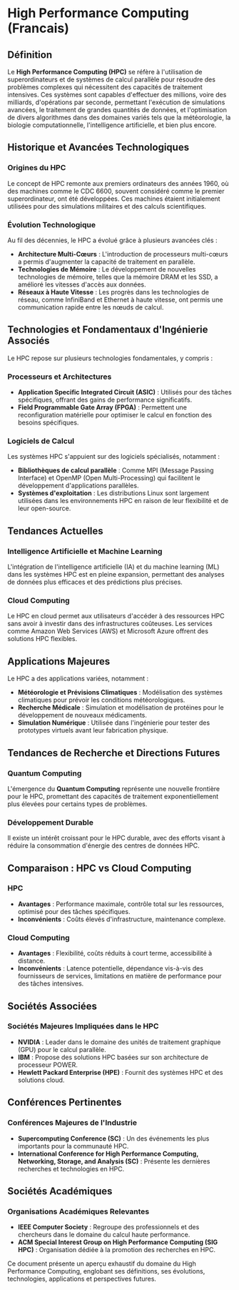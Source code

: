 # High Performance Computing (Francais)

## Définition

Le **High Performance Computing (HPC)** se réfère à l'utilisation de superordinateurs et de systèmes de calcul parallèle pour résoudre des problèmes complexes qui nécessitent des capacités de traitement intensives. Ces systèmes sont capables d'effectuer des millions, voire des milliards, d'opérations par seconde, permettant l'exécution de simulations avancées, le traitement de grandes quantités de données, et l'optimisation de divers algorithmes dans des domaines variés tels que la météorologie, la biologie computationnelle, l'intelligence artificielle, et bien plus encore.

## Historique et Avancées Technologiques

### Origines du HPC

Le concept de HPC remonte aux premiers ordinateurs des années 1960, où des machines comme le CDC 6600, souvent considéré comme le premier superordinateur, ont été développées. Ces machines étaient initialement utilisées pour des simulations militaires et des calculs scientifiques.

### Évolution Technologique

Au fil des décennies, le HPC a évolué grâce à plusieurs avancées clés :

- **Architecture Multi-Cœurs** : L'introduction de processeurs multi-cœurs a permis d'augmenter la capacité de traitement en parallèle.
- **Technologies de Mémoire** : Le développement de nouvelles technologies de mémoire, telles que la mémoire DRAM et les SSD, a amélioré les vitesses d'accès aux données.
- **Réseaux à Haute Vitesse** : Les progrès dans les technologies de réseau, comme InfiniBand et Ethernet à haute vitesse, ont permis une communication rapide entre les nœuds de calcul.

## Technologies et Fondamentaux d'Ingénierie Associés

Le HPC repose sur plusieurs technologies fondamentales, y compris :

### Processeurs et Architectures

- **Application Specific Integrated Circuit (ASIC)** : Utilisés pour des tâches spécifiques, offrant des gains de performance significatifs.
- **Field Programmable Gate Array (FPGA)** : Permettent une reconfiguration matérielle pour optimiser le calcul en fonction des besoins spécifiques.

### Logiciels de Calcul

Les systèmes HPC s'appuient sur des logiciels spécialisés, notamment :

- **Bibliothèques de calcul parallèle** : Comme MPI (Message Passing Interface) et OpenMP (Open Multi-Processing) qui facilitent le développement d'applications parallèles.
- **Systèmes d'exploitation** : Les distributions Linux sont largement utilisées dans les environnements HPC en raison de leur flexibilité et de leur open-source.

## Tendances Actuelles

### Intelligence Artificielle et Machine Learning

L'intégration de l'intelligence artificielle (IA) et du machine learning (ML) dans les systèmes HPC est en pleine expansion, permettant des analyses de données plus efficaces et des prédictions plus précises.

### Cloud Computing

Le HPC en cloud permet aux utilisateurs d'accéder à des ressources HPC sans avoir à investir dans des infrastructures coûteuses. Les services comme Amazon Web Services (AWS) et Microsoft Azure offrent des solutions HPC flexibles.

## Applications Majeures

Le HPC a des applications variées, notamment :

- **Météorologie et Prévisions Climatiques** : Modélisation des systèmes climatiques pour prévoir les conditions météorologiques.
- **Recherche Médicale** : Simulation et modélisation de protéines pour le développement de nouveaux médicaments.
- **Simulation Numérique** : Utilisée dans l'ingénierie pour tester des prototypes virtuels avant leur fabrication physique.

## Tendances de Recherche et Directions Futures

### Quantum Computing

L'émergence du **Quantum Computing** représente une nouvelle frontière pour le HPC, promettant des capacités de traitement exponentiellement plus élevées pour certains types de problèmes.

### Développement Durable

Il existe un intérêt croissant pour le HPC durable, avec des efforts visant à réduire la consommation d'énergie des centres de données HPC.

## Comparaison : HPC vs Cloud Computing

### HPC

- **Avantages** : Performance maximale, contrôle total sur les ressources, optimisé pour des tâches spécifiques.
- **Inconvénients** : Coûts élevés d'infrastructure, maintenance complexe.

### Cloud Computing

- **Avantages** : Flexibilité, coûts réduits à court terme, accessibilité à distance.
- **Inconvénients** : Latence potentielle, dépendance vis-à-vis des fournisseurs de services, limitations en matière de performance pour des tâches intensives.

## Sociétés Associées

### Sociétés Majeures Impliquées dans le HPC

- **NVIDIA** : Leader dans le domaine des unités de traitement graphique (GPU) pour le calcul parallèle.
- **IBM** : Propose des solutions HPC basées sur son architecture de processeur POWER.
- **Hewlett Packard Enterprise (HPE)** : Fournit des systèmes HPC et des solutions cloud.

## Conférences Pertinentes

### Conférences Majeures de l'Industrie

- **Supercomputing Conference (SC)** : Un des événements les plus importants pour la communauté HPC.
- **International Conference for High Performance Computing, Networking, Storage, and Analysis (SC)** : Présente les dernières recherches et technologies en HPC.

## Sociétés Académiques

### Organisations Académiques Relevantes

- **IEEE Computer Society** : Regroupe des professionnels et des chercheurs dans le domaine du calcul haute performance.
- **ACM Special Interest Group on High Performance Computing (SIG HPC)** : Organisation dédiée à la promotion des recherches en HPC.

Ce document présente un aperçu exhaustif du domaine du High Performance Computing, englobant ses définitions, ses évolutions, technologies, applications et perspectives futures.